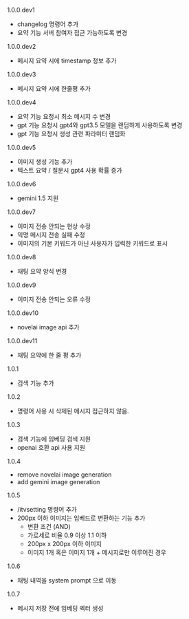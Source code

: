 1.0.0.dev1

- changelog 명령어 추가
- 요약 기능 서버 참여자 접근 가능하도록 변경

1.0.0.dev2

- 메시지 요약 시에 timestamp 정보 추가

1.0.0.dev3

- 메시지 요약 시에 한줄평 추가

1.0.0.dev4

- 요약 기능 요청시 최소 메시지 수 변경
- gpt 기능 요청시 gpt4와 gpt3.5 모델을 랜덤하게 사용하도록 변경
- gpt 기능 요청시 생성 관련 파라미터 랜덤화

1.0.0.dev5

- 이미지 생성 기능 추가
- 텍스트 요약 / 질문시 gpt4 사용 확률 증가

1.0.0.dev6

- gemini 1.5 지원

1.0.0.dev7

- 이미지 전송 안되는 현상 수정
- 익명 메시지 전송 실패 수정
- 이미지의 기본 키워드가 아닌 사용자가 입력한 키워드로 표시

1.0.0.dev8

- 채팅 요약 양식 변경

1.0.0.dev9

- 이미지 전송 안되는 오류 수정

1.0.0.dev10

- novelai image api 추가

1.0.0.dev11

- 채팅 요약에 한 줄 평 추가

1.0.1

- 검색 기능 추가

1.0.2

- 명령어 사용 시 삭제된 메시지 접근하지 않음.

1.0.3

- 검색 기능에 임베딩 검색 지원
- openai 호환 api 사용 지원

1.0.4

- remove novelai image generation
- add gemini image generation

1.0.5

- /itvsetting 명령어 추가
- 200px 이하 이미지는 임베드로 변환하는 기능 추가
  -  변환 조건 (AND)
    - 가로세로 비율 0.9 이상 1.1 이하
    - 200px x 200px 이하 이미지
    - 이미지 1개 혹은 이미지 1개 + 메시지로만 이루어진 경우

1.0.6
- 채팅 내역을 system prompt 으로 이동

1.0.7
- 메시지 저장 전에 임베딩 벡터 생성
